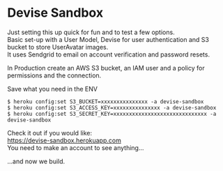 # Devise Sandbox

Just setting this up quick for fun and to test a few options.<br>
Basic set-up with a User Model, Devise for user authentication and S3 bucket to store UserAvatar images.<br>
It uses Sendgrid to email on account verification and password resets.

In Production create an AWS S3 bucket, an IAM user and a policy for permissions and the connection.

Save what you need in the ENV
```
$ heroku config:set S3_BUCKET=xxxxxxxxxxxxxxx -a devise-sandbox
$ heroku config:set S3_ACCESS_KEY=xxxxxxxxxxxxxxx -a devise-sandbox
$ heroku config:set S3_SECRET_KEY=xxxxxxxxxxxxxxxxxxxxxxxxxxxxxx -a devise-sandbox
```
Check it out if you would like:<br>
<a href="https://devise-sandbox.herokuapp.com" target="_blank">https://devise-sandbox.herokuapp.com</a><br>
You need to make an account to see anything...

...and now we build.

